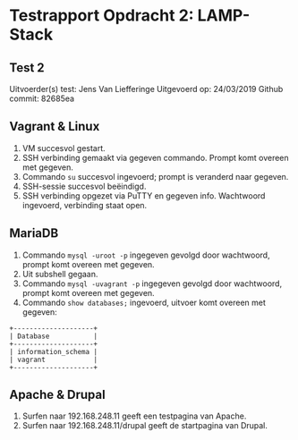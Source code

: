 # Testrapport Opdracht 2: LAMP-Stack

## Test 2

Uitvoerder(s) test: Jens Van Liefferinge
Uitgevoerd op: 24/03/2019
Github commit: 82685ea

## Vagrant & Linux

1. VM succesvol gestart.
2. SSH verbinding gemaakt via gegeven commando. Prompt komt overeen met gegeven.
3. Commando `su` succesvol ingevoerd; prompt is veranderd naar gegeven.
4. SSH-sessie succesvol beëindigd.
5. SSH verbinding opgezet via PuTTY en gegeven info. Wachtwoord ingevoerd, verbinding staat open.

## MariaDB

1. Commando `mysql -uroot -p` ingegeven gevolgd door wachtwoord, prompt komt overeen met gegeven.
2. Uit subshell gegaan.
3. Commando `mysql -uvagrant -p` ingegeven gevolgd door wachtwoord, prompt komt overeen met gegeven.
4. Commando `show databases;` ingevoerd, uitvoer komt overeen met gegeven:

```
+--------------------+      
| Database           |   
+--------------------+   
| information_schema |   
| vagrant            |   
+--------------------+   
```

## Apache & Drupal

1. Surfen naar 192.168.248.11 geeft een testpagina van Apache.
2. Surfen naar 192.168.248.11/drupal geeft de startpagina van Drupal.